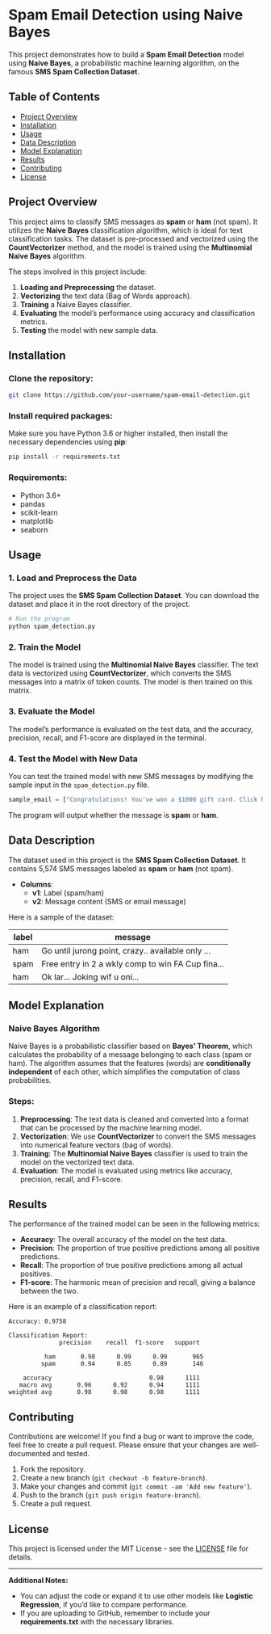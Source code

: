 # Spam Email Detection using Naive Bayes

This project demonstrates how to build a **Spam Email Detection** model using **Naive Bayes**, a probabilistic machine learning algorithm, on the famous **SMS Spam Collection Dataset**.

## Table of Contents
- [Project Overview](#project-overview)
- [Installation](#installation)
- [Usage](#usage)
- [Data Description](#data-description)
- [Model Explanation](#model-explanation)
- [Results](#results)
- [Contributing](#contributing)
- [License](#license)

## Project Overview
This project aims to classify SMS messages as **spam** or **ham** (not spam). It utilizes the **Naive Bayes** classification algorithm, which is ideal for text classification tasks. The dataset is pre-processed and vectorized using the **CountVectorizer** method, and the model is trained using the **Multinomial Naive Bayes** algorithm.

The steps involved in this project include:
1. **Loading and Preprocessing** the dataset.
2. **Vectorizing** the text data (Bag of Words approach).
3. **Training** a Naive Bayes classifier.
4. **Evaluating** the model’s performance using accuracy and classification metrics.
5. **Testing** the model with new sample data.

## Installation

### Clone the repository:
```bash
git clone https://github.com/your-username/spam-email-detection.git
```

### Install required packages:
Make sure you have Python 3.6 or higher installed, then install the necessary dependencies using **pip**:

```bash
pip install -r requirements.txt
```

### Requirements:
- Python 3.6+
- pandas
- scikit-learn
- matplotlib
- seaborn

## Usage

### 1. Load and Preprocess the Data
The project uses the **SMS Spam Collection Dataset**. You can download the dataset and place it in the root directory of the project.

```bash
# Run the program
python spam_detection.py
```

### 2. Train the Model
The model is trained using the **Multinomial Naive Bayes** classifier. The text data is vectorized using **CountVectorizer**, which converts the SMS messages into a matrix of token counts. The model is then trained on this matrix.

### 3. Evaluate the Model
The model’s performance is evaluated on the test data, and the accuracy, precision, recall, and F1-score are displayed in the terminal.

### 4. Test the Model with New Data
You can test the trained model with new SMS messages by modifying the sample input in the `spam_detection.py` file.

```python
sample_email = ["Congratulations! You've won a $1000 gift card. Click here to claim."]
```

The program will output whether the message is **spam** or **ham**.

## Data Description

The dataset used in this project is the **SMS Spam Collection Dataset**. It contains 5,574 SMS messages labeled as **spam** or **ham** (not spam).

- **Columns**:
  - **v1**: Label (spam/ham)
  - **v2**: Message content (SMS or email message)

Here is a sample of the dataset:

| label | message                                      |
|-------|----------------------------------------------|
| ham   | Go until jurong point, crazy.. available only ... |
| spam  | Free entry in 2 a wkly comp to win FA Cup fina... |
| ham   | Ok lar... Joking wif u oni...                |

## Model Explanation

### Naive Bayes Algorithm
Naive Bayes is a probabilistic classifier based on **Bayes' Theorem**, which calculates the probability of a message belonging to each class (spam or ham). The algorithm assumes that the features (words) are **conditionally independent** of each other, which simplifies the computation of class probabilities.

### Steps:
1. **Preprocessing**: The text data is cleaned and converted into a format that can be processed by the machine learning model.
2. **Vectorization**: We use **CountVectorizer** to convert the SMS messages into numerical feature vectors (bag of words).
3. **Training**: The **Multinomial Naive Bayes** classifier is used to train the model on the vectorized text data.
4. **Evaluation**: The model is evaluated using metrics like accuracy, precision, recall, and F1-score.

## Results

The performance of the trained model can be seen in the following metrics:

- **Accuracy**: The overall accuracy of the model on the test data.
- **Precision**: The proportion of true positive predictions among all positive predictions.
- **Recall**: The proportion of true positive predictions among all actual positives.
- **F1-score**: The harmonic mean of precision and recall, giving a balance between the two.

Here is an example of a classification report:

```
Accuracy: 0.9758

Classification Report:
              precision    recall  f1-score   support

          ham       0.98      0.99      0.99       965
         spam       0.94      0.85      0.89       146

    accuracy                           0.98      1111
   macro avg       0.96      0.92      0.94      1111
weighted avg       0.98      0.98      0.98      1111
```

## Contributing

Contributions are welcome! If you find a bug or want to improve the code, feel free to create a pull request. Please ensure that your changes are well-documented and tested.

1. Fork the repository.
2. Create a new branch (`git checkout -b feature-branch`).
3. Make your changes and commit (`git commit -am 'Add new feature'`).
4. Push to the branch (`git push origin feature-branch`).
5. Create a pull request.

## License

This project is licensed under the MIT License - see the [LICENSE](LICENSE) file for details.

---

**Additional Notes:**
- You can adjust the code or expand it to use other models like **Logistic Regression**, if you’d like to compare performance.
- If you are uploading to GitHub, remember to include your **requirements.txt** with the necessary libraries.
